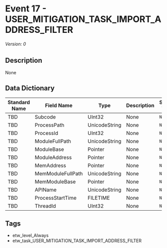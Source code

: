 # Event 17 - USER_MITIGATION_TASK_IMPORT_ADDRESS_FILTER
###### Version: 0

## Description
None

## Data Dictionary
|Standard Name|Field Name|Type|Description|Sample Value|
|---|---|---|---|---|
|TBD|Subcode|UInt32|None|`None`|
|TBD|ProcessPath|UnicodeString|None|`None`|
|TBD|ProcessId|UInt32|None|`None`|
|TBD|ModuleFullPath|UnicodeString|None|`None`|
|TBD|ModuleBase|Pointer|None|`None`|
|TBD|ModuleAddress|Pointer|None|`None`|
|TBD|MemAddress|Pointer|None|`None`|
|TBD|MemModuleFullPath|UnicodeString|None|`None`|
|TBD|MemModuleBase|Pointer|None|`None`|
|TBD|APIName|UnicodeString|None|`None`|
|TBD|ProcessStartTime|FILETIME|None|`None`|
|TBD|ThreadId|UInt32|None|`None`|

## Tags
* etw_level_Always
* etw_task_USER_MITIGATION_TASK_IMPORT_ADDRESS_FILTER